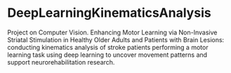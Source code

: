 # DeepLearningKinematicsAnalysis
Project on Computer Vision. Enhancing Motor Learning via Non-Invasive Striatal Stimulation in Healthy Older Adults and Patients with Brain Lesions: conducting kinematics analysis of stroke patients performing a motor learning task using deep learning to uncover movement patterns and support neurorehabilitation research.
